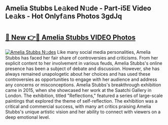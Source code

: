 ## Amelia Stubbs Le𝚊ked N𝚞de - Part-i5E Video Le𝚊ks - Hot Onlyf𝚊ns Photos 3gdJq

# <h2><a href="http://ab56801.deff.icu/?id=Amelia+Stubbs">🔗 New 👉🔴 Amelia Stubbs VIDEO Photos</a></h2>

[![Amelia Stubbs N𝚞des](https://i.imgur.com/rIISA9y.gif)](http://ab56801.deff.icu/?id=Amelia+Stubbs)
Like many social media personalities, Amelia Stubbs has faced her fair share of controversies and criticisms. From her explicit content to her involvement in various feuds, Amelia Stubbs's online presence has been a subject of debate and discussion. However, she has always remained unapologetic about her choices and has used these controversies as opportunities to engage with her audience and address any concerns or misconceptions. Amelia Stubbs's breakthrough exhibition came in 2015, when she showcased her work at the Saatchi Gallery in London. The exhibition, titled "Reflections," featured a series of large-scale paintings that explored the theme of self-reflection. The exhibition was a critical and commercial success, with many art critics praising Amelia Stubbs's unique artistic vision and her ability to connect with viewers on a deep emotional level.
